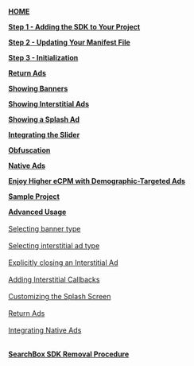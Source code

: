 [**HOME**](Android-InApp-&-InApp-Plus-Documentation)

[**Step 1 - Adding the SDK to Your Project**](Android-InApp-&-InApp-Plus-Documentation#step1)

[**Step 2 - Updating Your Manifest File**](Android-InApp-&-InApp-Plus-Documentation#step2)

[**Step 3 - Initialization**](Android-InApp-&-InApp-Plus-Documentation#step3)

[**Return Ads**](Android-InApp-&-InApp-Plus-Documentation#step4)

[**Showing Banners**](Android-InApp-&-InApp-Plus-Documentation#step5)

[**Showing Interstitial Ads**](Android-InApp-&-InApp-Plus-Documentation#step6)

[**Showing a Splash Ad**](Android-InApp-&-InApp-Plus-Documentation#step7)

[**Integrating the Slider**](Android-InApp-&-InApp-Plus-Documentation#step8)

[**Obfuscation**](Android-InApp-&-InApp-Plus-Documentation#step9)

[**Native Ads**](Android-InApp-&-InApp-Plus-Documentation#Native)

[**Enjoy Higher eCPM with Demographic-Targeted Ads**](Android-InApp-&-InApp-Plus-Documentation#Demographic)

[**Sample Project**](Android-InApp-&-InApp-Plus-Documentation#SampleProject)

[**Advanced Usage**](android-advanced-usage)<br></br>
  [Selecting banner type](android-advanced-usage#SelectBanner)<br></br> 
  [Selecting interstitial ad type](android-advanced-usage#SelectInterstitial)<br></br> 
  [Explicitly closing an Interstitial Ad](android-advanced-usage#CloseInterstitial)<br></br> 
  [Adding Interstitial Callbacks](android-advanced-usage#AddingInterstitialCallbacks)<br></br> 
  [Customizing the Splash Screen](android-advanced-usage#CustomizingSplashScreen)<br></br> 
  [Return Ads](android-advanced-usage#return-ads)<br></br> 
  [Integrating Native Ads](android-advanced-usage#using-native-ads)<br></br> 

[**SearchBox SDK Removal Procedure**](SearchBox-SDK-Removal-Procedure)